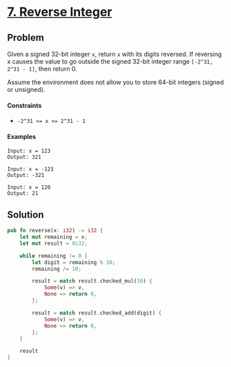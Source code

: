 # [7. Reverse Integer](https://leetcode.com/problems/reverse-integer/)

## Problem

Given a signed 32-bit integer `x`, return `x` with its digits reversed. If
reversing x causes the value to go outside the signed 32-bit integer
range `[-2^31, 2^31 - 1]`, then return 0.

Assume the environment does not allow you to store 64-bit integers (signed or
unsigned).

#### Constraints

* `-2^31 <= x <= 2^31 - 1`

#### Examples

```text
Input: x = 123
Output: 321
```

```text
Input: x = -123
Output: -321
```

```text
Input: x = 120
Output: 21
```

## Solution

```rust
pub fn reverse(x: i32) -> i32 {
    let mut remaining = x;
    let mut result = 0i32;

    while remaining != 0 {
        let digit = remaining % 10;
        remaining /= 10;

        result = match result.checked_mul(10) {
            Some(v) => v,
            None => return 0,
        };

        result = match result.checked_add(digit) {
            Some(v) => v,
            None => return 0,
        };
    }

    result
}
```